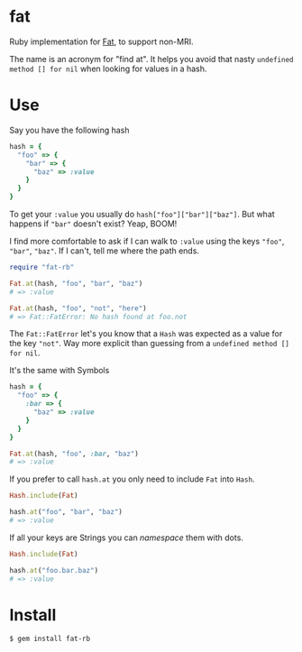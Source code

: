 fat
===

Ruby implementation for [Fat](https://github.com/tonchis/fat), to support non-MRI.

The name is an acronym for "find at". It helps you avoid that nasty `undefined method [] for nil` when looking for values in a hash.

# Use

Say you have the following hash

```ruby
hash = {
  "foo" => {
    "bar" => {
      "baz" => :value
    }
  }
}
```

To get your `:value` you usually do `hash["foo"]["bar"]["baz"]`. But what happens if `"bar"` doesn't exist? Yeap, BOOM!

I find more comfortable to ask if I can walk to `:value` using the keys `"foo"`, `"bar"`, `"baz"`. If I can't, tell me where the path ends.

```ruby
require "fat-rb"

Fat.at(hash, "foo", "bar", "baz")
# => :value

Fat.at(hash, "foo", "not", "here")
# => Fat::FatError: No hash found at foo.not
```

The `Fat::FatError` let's you know that a `Hash` was expected as a value for the key `"not"`. Way more explicit than guessing from a `undefined method [] for nil`.

It's the same with Symbols

```ruby
hash = {
  "foo" => {
    :bar => {
      "baz" => :value
    }
  }
}

Fat.at(hash, "foo", :bar, "baz")
# => :value
```

If you prefer to call `hash.at` you only need to include `Fat` into `Hash`.

```ruby
Hash.include(Fat)

hash.at("foo", "bar", "baz")
# => :value
```

If all your keys are Strings you can *namespace* them with dots.

```ruby
Hash.include(Fat)

hash.at("foo.bar.baz")
# => :value
```

# Install

```bash
$ gem install fat-rb
```

